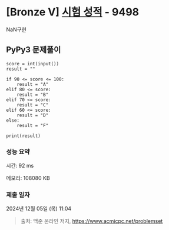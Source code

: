 # [Bronze V] [시험 성적](https://www.acmicpc.net/problem/9498) - 9498 

NaN구현

## PyPy3 문제풀이

```PyPy3
score = int(input())
result = ""

if 90 <= score <= 100:
    result = "A"
elif 80 <= score:
    result = "B"
elif 70 <= score:
    result = "C"
elif 60 <= score:
    result = "D"
else:
    result = "F"

print(result)
```

### 성능 요약

시간: 92 ms

메모리: 108080 KB

### 제출 일자

2024년 12월 05일 (목) 11:04

> 출처: 백준 온라인 저지, https://www.acmicpc.net/problemset 


